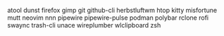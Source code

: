 atool
dunst
firefox
gimp
git
github-cli
herbstluftwm
htop
kitty
misfortune
mutt
neovim
nnn
pipewire
pipewire-pulse
podman
polybar
rclone
rofi
swaync
trash-cli
unace
wireplumber
wlclipboard
zsh
